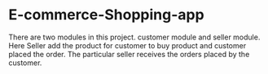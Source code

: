 # E-commerce-Shopping-app
There are two modules in this project. customer module and seller module. Here Seller add the product for customer to buy product and customer placed the order. The particular seller receives the orders placed by the customer.

